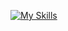 [![My Skills](https://skillicons.dev/icons?i=py,django,html,css,postman,sqlite,linux,git,github)](https://skillicons.dev)
